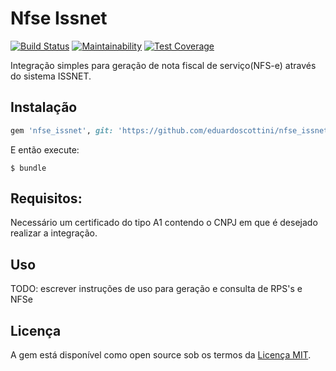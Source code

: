# Nfse Issnet

[![Build Status](https://travis-ci.org/eduardoscottini/nfse_issnet.svg?branch=master)](https://travis-ci.org/eduardoscottini/nfse_issnet)
[![Maintainability](https://api.codeclimate.com/v1/badges/f53b3ab25175f4bf5a5b/maintainability)](https://codeclimate.com/github/eduardoscottini/nfse_issnet/maintainability)
[![Test Coverage](https://api.codeclimate.com/v1/badges/f53b3ab25175f4bf5a5b/test_coverage)](https://codeclimate.com/github/eduardoscottini/nfse_issnet/test_coverage)

Integração simples para geração de nota fiscal de serviço(NFS-e) através do sistema ISSNET.

## Instalação

```ruby
gem 'nfse_issnet', git: 'https://github.com/eduardoscottini/nfse_issnet.git'
```

E então execute:

    $ bundle

## Requisitos:

Necessário um certificado do tipo A1 contendo o CNPJ em que é desejado realizar a integração.

## Uso

TODO: escrever instruções de uso para geração e consulta de RPS's e NFSe

## Licença

A gem está disponível como open source sob os termos da [Licença MIT](https://opensource.org/licenses/MIT).
